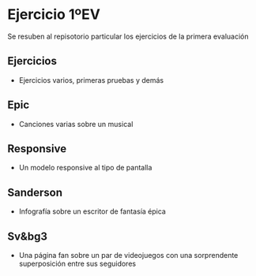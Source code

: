 # Ejercicio 1ºEV
Se resuben al repisotorio particular los ejercicios de la primera evaluación

## Ejercicios
- Ejercicios varios, primeras pruebas y demás

## Epic
- Canciones varias sobre un musical

## Responsive
- Un modelo responsive al tipo de pantalla

## Sanderson
- Infografía sobre un escritor de fantasía épica

## Sv&bg3
- Una página fan sobre un par de videojuegos con una sorprendente superposición entre sus seguidores
